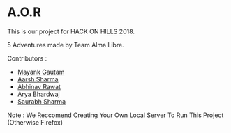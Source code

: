 # A.O.R
This is our project for HACK ON HILLS 2018.

5 Adventures made by Team Alma Libre.

Contributors :

- [Mayank Gautam](https://github.com/thegitone23)
- [Aarsh Sharma](https://github.com/aarsh-sharma)
- [Abhinav Rawat](https://github.com/abhinav-rwt)
-  [Arya Bhardwaj](https://github.com/ARYA-BHARDWAJ)
- [Saurabh Sharma](https://github.com/SaurabhSharma99)

Note : We Reccomend Creating Your Own Local Server To Run This Project (Otherwise Firefox)
